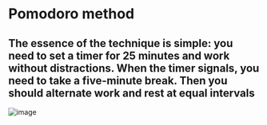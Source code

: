 # Pomodoro method
## The essence of the technique is simple: you need to set a timer for 25 minutes and work without distractions. When the timer signals, you need to take a five-minute break. Then you should alternate work and rest at equal intervals
![image](https://github.com/Lovilek/Pomodoro/assets/105930858/51c8b5d4-8b91-40e7-9df8-0337633ec07d)
